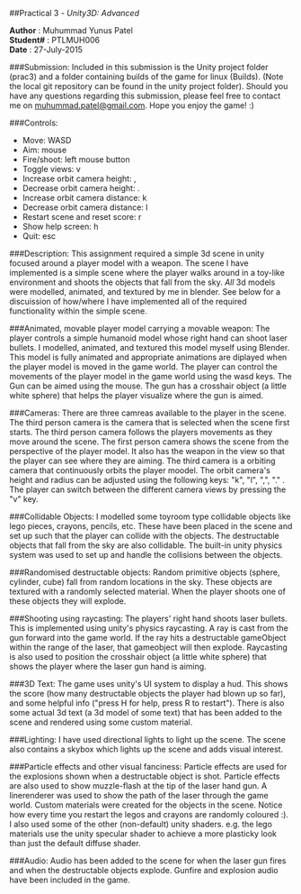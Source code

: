 ##Practical 3 - _Unity3D: Advanced_


**Author** : Muhummad Yunus Patel  
**Student#** : PTLMUH006  
**Date** : 27-July-2015  


###Submission:
Included in this submission is the Unity project folder (prac3) and a 
folder containing builds of the game for linux (Builds). (Note the
local git repository can be found in the unity project folder). Should you have
any questions regarding this submission, please feel free to contact me on 
muhummad.patel@gmail.com. Hope you enjoy the game! :)


###Controls:
* Move: WASD
* Aim: mouse
* Fire/shoot: left mouse button
* Toggle views: v
* Increase orbit camera height: ,
* Decrease orbit camera height: .
* Increase orbit camera distance: k
* Decrease orbit camera distance: l
* Restart scene and reset score: r
* Show help screen: h
* Quit: esc


###Description: 
This assignment required a simple 3d scene in unity focused around a player model 
with a weapon. The scene I have implemented is a simple scene where the player walks 
around in a toy-like environment and shoots the objects that fall from the sky.
_All_ 3d models were modelled, animated, and textured by me in blender.
See below for a discuission of how/where I have implemented all of the required 
functionality within the simple scene.


###Animated, movable player model carrying a movable weapon:
The player controls a simple humanoid model whose right hand can shoot laser bullets.
I modelled, animated, and textured this model myself using Blender. This model is fully
animated and appropriate animations are diplayed when the player model is moved in the 
game world. The player can control the movements of the player model in the game world 
using the wasd keys. The Gun can be aimed using the mouse. The gun has a crosshair object
(a little white sphere) that helps the player visualize where the gun is aimed.


###Cameras:
There are three camreas available to the player in the scene. The third person camera is the
camera that is selected when the scene first starts. The third person camera follows the players
movements as they move around the scene. The first person camera shows the scene from the 
perspective of the player model. It also has the weapon in the view so that the player 
can see where they are aiming. The third camera is a orbiting camera that continuously 
orbits the player moodel. The orbit camera's height and radius can be adjusted using 
the following keys: "k", "l", ",", "." . The player can switch between the different 
camera views by pressing the "v" key.


###Collidable Objects:
I modelled some toyroom type collidable objects like lego pieces, crayons, pencils, etc.
These have been placed in the scene and set up such that the player can collide with the objects.
The destructable objects that fall from the sky are also collidable. The built-in unity physics
system was used to set up and handle the collisions between the objects.


###Randomised destructable objects:
Random primitive objects (sphere, cylinder, cube) fall from random locations in the sky. These
objects are textured with a randomly selected material. When the player shoots one of these 
objects they will explode.


###Shooting using raycasting:
The players' right hand shoots laser bullets. This is implemented using unity's physics 
raycasting. A ray is cast from the gun forward into the game world. If the ray hits a destructable 
gameObject within the range of the laser, that gameobject will then explode. Raycasting is also used
to position the crosshair object (a little white sphere) that shows the player where the laser gun hand
is aiming.


###3D Text:
The game uses unity's UI system to display a hud. This shows the score (how many destructable
objects the player had blown up so far), and some helpful info ("press H for help, press R to restart").
There is also some actual 3d text (a 3d model of some text) that has been added to the scene and
rendered using some custom material.


###Lighting:
I have used directional lights to light up the scene. The scene also contains a skybox which lights 
up the scene and adds visual interest.


###Particle effects and other visual fanciness:
Particle effects are used for the explosions shown when a destructable object is shot. Particle effects
are also used to show muzzle-flash at the tip of the laser hand gun. A linerenderer was used to show the
path of the laser through the game world. Custom materials were created for the objects in the scene.
Notice how every time you restart the legos and crayons are randomly coloured :). I also used some of the
other (non-default) unity shaders. e.g. the lego materials use the unity specular shader to achieve a more plasticky
look than just the default diffuse shader.


###Audio:
Audio has been added to the scene for when the laser gun fires and when the destructable objects explode.
Gunfire and explosion audio have been included in the game.